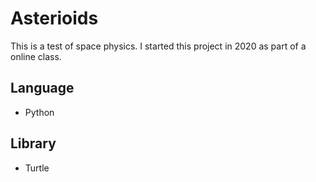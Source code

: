 # Asterioids

This is a test of space physics. I started this project in 2020 as part of a online class.

## Language 
- Python

## Library 
- Turtle
